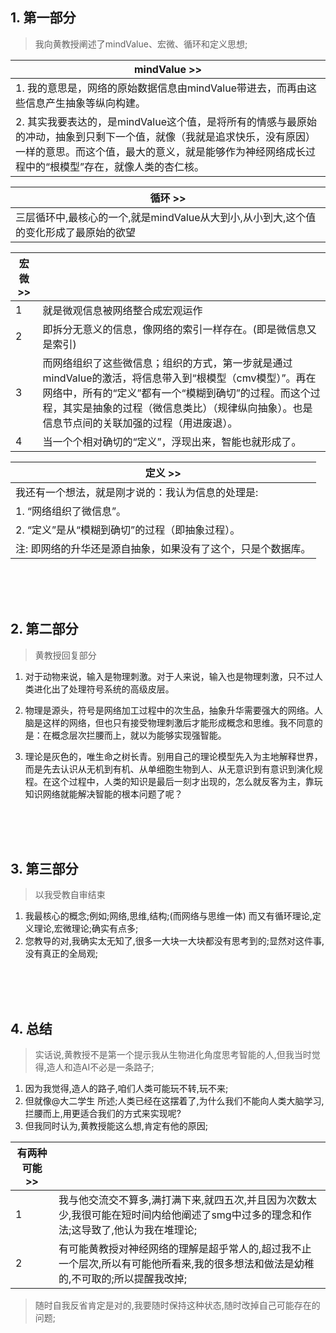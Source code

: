 
## 1. 第一部分
> 我向黄教授阐述了mindValue、宏微、循环和定义思想;

| mindValue >> |
| --- |
| 1. 我的意思是，网络的原始数据信息由mindValue带进去，而再由这些信息产生抽象等纵向构建。 |
| 2. 其实我要表达的，是mindValue这个值，是将所有的情感与最原始的冲动，抽象到只剩下一个值，就像（我就是追求快乐，没有原因）一样的意思。而这个值，最大的意义，就是能够作为神经网络成长过程中的“根模型”存在，就像人类的杏仁核。 |

| 循环 >> |
| --- |
| 三层循环中,最核心的一个,就是mindValue从大到小,从小到大,这个值的变化形成了最原始的欲望 |

| 宏微 >> |  |
| --- | --- |
| 1 | 就是微观信息被网络整合成宏观运作 |
| 2 | 即拆分无意义的信息，像网络的索引一样存在。(即是微信息又是索引) |
| 3 | 而网络组织了这些微信息；组织的方式，第一步就是通过mindValue的激活，将信息带入到“根模型（cmv模型）”。再在网络中，所有的“定义”都有一个“模糊到确切”的过程。而这个过程，其实是抽象的过程（微信息类比）（规律纵向抽象）。也是信息节点间的关联加强的过程（用进废退）。 |
| 4 | 当一个个相对确切的“定义”，浮现出来，智能也就形成了。 |

| 定义 >> |
| --- |
| 我还有一个想法，就是刚才说的：我认为信息的处理是: |
| 1. “网络组织了微信息”。 |
| 2. “定义”是从“模糊到确切”的过程（即抽象过程）。 |
| 注: 即网络的升华还是源自抽象，如果没有了这个，只是个数据库。 |


<br><br><br>


## 2. 第二部分
> 黄教授回复部分

1. 对于动物来说，输入是物理刺激。对于人来说，输入也是物理刺激，只不过人类进化出了处理符号系统的高级皮层。

2. 物理是源头，符号是网络加工过程中的次生品，抽象升华需要强大的网络。人脑是这样的网络，但也只有接受物理刺激后才能形成概念和思维。我不同意的是：在概念层次拦腰而上，就以为能够实现强智能。

3. 理论是灰色的，唯生命之树长青。别用自己的理论模型先入为主地解释世界，而是先去认识从无机到有机、从单细胞生物到人、从无意识到有意识到演化规程。在这个过程中，人类的知识是最后一刻才出现的，怎么就反客为主，靠玩知识网络就能解决智能的根本问题了呢？


<br><br><br>


## 3. 第三部分
> 以我受教自审结束

1. 我最核心的概念;例如;网络,思维,结构;(而网络与思维一体) 而又有循环理论,定义理论,宏微理论;确实有点多;
2. 您教导的对,我确实太无知了,很多一大块一大块都没有思考到的;显然对这件事,没有真正的全局观;


<br><br><br>


## 4. 总结
> 实话说,黄教授不是第一个提示我从生物进化角度思考智能的人,但我当时觉得,造人和造AI不必是一条路子;


1. 因为我觉得,造人的路子,咱们人类可能玩不转,玩不来;
2. 但就像@大二学生 所述;人类已经在这摆着了,为什么我们不能向人类大脑学习,拦腰而上,用更适合我们的方式来实现呢?
3. 但我同时认为,黄教授能这么想,肯定有他的原因;

| 有两种可能 >> |  |
| --- | --- |
| 1 | 我与他交流交不算多,满打满下来,就四五次,并且因为次数太少,我很可能在短时间内给他阐述了smg中过多的理念和作法;这导致了,他认为我在堆理论; |
| 2 | 有可能黄教授对神经网络的理解是超乎常人的,超过我不止一个层次,所以有可能他所看来,我的很多想法和做法是幼稚的,不可取的;所以提醒我改掉; |

> 随时自我反省肯定是对的,我要随时保持这种状态,随时改掉自己可能存在的问题;






<br><br><br><br><br>
